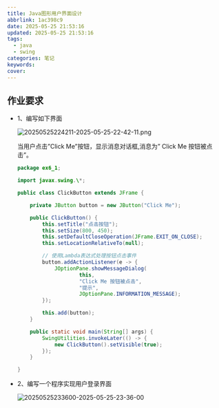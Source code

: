 ```yaml
---
title: Java图形用户界面设计
abbrlink: 1ac398c9
date: 2025-05-25 21:53:16
updated: 2025-05-25 21:53:16
tags:
  - java
  - swing
categories: 笔记
keywords:
cover:
---
```


## 作业要求

- 1、编写如下界面

  ![20250525224211-2025-05-25-22-42-11.png](https://cdn.jsdelivr.net/gh/xiaozhuABCD1234/mybolg@imgs/20250525224211-2025-05-25-22-42-11.png)

  当用户点击”Click Me”按钮，显示消息对话框,消息为” Click Me 按钮被点击”。

  ```java
  package ex6_1;

  import javax.swing.\*;

  public class ClickButton extends JFrame {

      private JButton button = new JButton("Click Me");

      public ClickButton() {
          this.setTitle("点击按钮");
          this.setSize(800, 450);
          this.setDefaultCloseOperation(JFrame.EXIT_ON_CLOSE);
          this.setLocationRelativeTo(null);

          // 使用Lambda表达式处理按钮点击事件
          button.addActionListener(e -> {
              JOptionPane.showMessageDialog(
                      this,
                      "Click Me 按钮被点击",
                      "提示",
                      JOptionPane.INFORMATION_MESSAGE);
          });

          this.add(button);
      }

      public static void main(String[] args) {
          SwingUtilities.invokeLater(() -> {
              new ClickButton().setVisible(true);
          });
      }

  }
  ```

- 2、编写一个程序实现用户登录界面

  ![20250525233600-2025-05-25-23-36-00](https://cdn.jsdelivr.net/gh/xiaozhuABCD1234/mybolg@imgs/20250525233600-2025-05-25-23-36-00.png)
